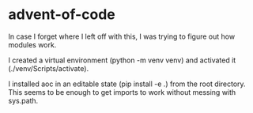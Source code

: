 # advent-of-code

In case I forget where I left off with this, I was trying to figure out how modules work.

I created a virtual environment (python -m venv venv) and activated it (./venv/Scripts/activate).

I installed aoc in an editable state (pip install -e .) from the root directory. This seems to be enough to get imports to work without messing with sys.path.

